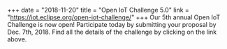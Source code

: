 +++
date = "2018-11-20"
title = "Open IoT Challenge 5.0"
link = "https://iot.eclipse.org/open-iot-challenge/"
+++
Our 5th annual Open IoT Challenge is now open! Participate today by submitting your proposal by Dec. 7th, 2018. Find all the details of the challenge by clicking on the link above.